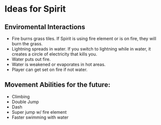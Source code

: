 # Ideas for Spirit

## Enviromental Interactions

-    Fire burns grass tiles. If Spirit is using fire element or is on fire, they will burn the grass.
-    Lightning spreads in water. If you switch to lightning while in water, it creates a circle of electricity that kills you.
-    Water puts out fire.
-    Water is weakened or evaporates in hot areas.
-    Player can get set on fire if not water.

## Movement Abilities for the future:

-    Climbing
-    Double Jump
-    Dash
-    Super jump w/ fire element
-    Faster swimming with water
